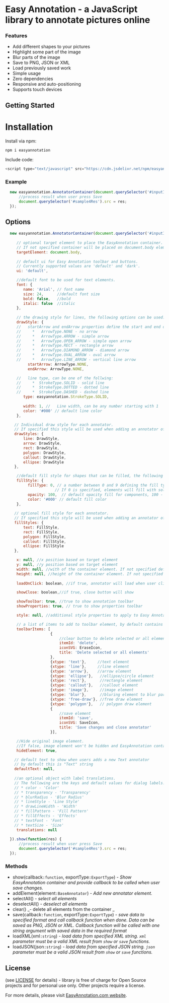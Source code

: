 # Easy Annotation - a JavaScript library to annotate pictures online

### Features
* Add different shapes to your pictures
* Highlight some part of the image
* Blur parts of the image
* Save to PNG, JSON or XML
* Load previously saved work
* Simple usage
* Zero dependencies
* Responsive and auto-positioning
* Supports touch devices

## Getting Started
# Installation

Install via npm:
```shell
npm i easyannotation
```

Include code:
```js
<script type="text/javascript" src="https://cdn.jsdelivr.net/npm/easyannotation"></script>
```
### Example

```javascript
  new easyannotation.AnnotatorContainer(document.querySelector('#inputImage')).show(function(res) {
      //process result when user press Save
      document.querySelector('#sample4Res').src = res;
  });
```
## Options
```javascript
  new easyannotation.AnnotatorContainer(document.querySelector('#inputImage'), {
     
     // optional target element to place the EasyAnnotation container.
     // If not specified container will be placed on document.body element.
     targetElement: document.body,
    
     // default ui for Easy Annotation toolbar and buttons.
     // Currently supported values are 'default' and 'dark'.
     ui: 'default',

     //default font to be used for text elements.
     font: {
        name: 'Arial', // font name
        size: 24,      //default font size
        bold: false,   //bold
        italic: false  //italic
     },
    
     // the drawing style for lines, the following options can be used:
     drawStyle: {
     //   startArrow and endArrow properties define the start and end of lines, can be one of the follwing:
     //     *   ArrowType.NONE - no arrow
     //     *   ArrowType.ARROW - simple arrow
     //     *   ArrowType.OPEN_ARROW - simple open arrow
     //     *   ArrowType.RECT - rectangle arrow
     //     *   ArrowType.DIAMOND_ARROW - diamond arrow
     //     *   ArrowType.OVAL_ARROW - oval arrow
     //     *   ArrowType.LINE_ARROW - vertical line arrow
          startArrow: ArrowType.NONE, 
          endArrow: ArrowType.NONE,

     //   line type, can be one of the follwing:
     //     *  StrokeType.SOLID - solid line
     //     *  StrokeType.DOTTED - dotted line
     //     *  StrokeType.DASHED - dashed line
        type: easyannotation.StrokeType.SOLID,
        
        width: 1, //   Line width, can be any number starting with 1
        color: '#000' // default line color
     },

    // Individual draw style for each annotator.
    // If specified this style will be used when adding an annotator of the specified type.
    drawStyles: {
        line: DrawStyle,
        arrow: DrawStyle,
        rect: DrawStyle,
        polygon: DrawStyle,
        callout: DrawStyle,
        ellipse: DrawStyle
    },

     //default fill style for shapes that can be filled, the following options can be used:
     fillStyle: {
          fillType: 0, // a number between 0 and 9 defining the fill type. 
                      // If 0 is specified, elements will fill with solid background.
          opacity: 100,  // default opacity fill for components, 100 - opaque, 0 - transparent
          color: '#000' // default fill color
     },
    
    // optional fill style for each annotator.
    // If specified this style will be used when adding an annotator of the specified type.
    fillStyles: {
        text: FillStyle,
        rect: FillStyle,
        polygon: FillStyle,
        callout: FillStyle,
        ellipse: FillStyle
    },

     x: null, //x position based on target element
     y: null, //y position based on target element
     width: null, //with of the container element. If not specified defaults to image width.
     height: null, //height of the container element. If not specified defaults to image height.
  
     loadOnClick: boolean, //if true, annotator will load when user click or tap on the image element

     showClose: boolean,//if true, close button will show

     showToolbar: true, //true to show annotation toolbar
     showProperties: true, // true to show properties toolbar

     style: null, //additional style properties to apply to Easy Annotation container element

     // a list of items to add to toolbar element, by default contains the following items:
     toolbarItems: [
                    {
                        //clear button to delete selected or all elements
                        itemId: 'delete',
                        iconSVG: EraseIcon,
                        title: 'Delete selected or all elements'
                    },
                    {xtype: 'text'},     //text element
                    {xtype: 'line'},     //line element
                    {xtype: 'arrow'},    //arrow element
                    {xtype: 'ellipse'},   //ellipse/circle element
                    {xtype: 'rect'},      //rectangle element
                    {xtype: 'callout'},   //callout element
                    {xtype: 'image'},     //image element
                    {xtype: 'blur'},      //bluring element to blur parts of the image
                    {xtype: 'free-draw'}, //free draw element
                    {xtype: 'polygon'},   // polygon draw element
                    {
                        //save element
                        itemId: 'save',
                        iconSVG: SaveIcon,
                        title: 'Save changes and close annotator'
                    }],

     //Hide original image element. 
     //If false, image element won't be hidden and EasyAnnotation container will be placed above the original image
     hideElement: true,

    // default text to show when users adds a new Text annotator
    // by default this is "Text" string
    defaultText: null,
    
    //an optional object with label translations. 
    // The following are the keys and default values for dialog labels.
    // * color - 'Color'
    // * transparency - 'Transparency'
    // * blurRadius - 'Blur Radius'
    // * lineStyle - 'Line Style'
    // * drawLineWidth - 'Width'
    // * fillPattern - 'Fill Pattern'
    // * fillEffects - 'Effects'
    // * textFont - 'Font'
    // * textSize - 'Size'
     translations: null
    
  }).show(function(res) {
      //process result when user press Save
      document.querySelector('#sample4Res').src = res;
  });
```

### Methods

* show(callback`:function`, exportType`:ExportType`) _- Show EasyAnnotation container and provide callback to be called when user save changes._
* addElement(element`:BaseAnnotator`) _- Add new annotator element._
* selectAll() _- select all elements_
* deselectAll() _- deselect all elements_
* clear() _- delete all elements from the container _
* save(callback`:function`, exportType`:ExportType`) _- save data to specified format and call callback function when done. 
Data can be saved as PNG, JSON or XML. Callback function will be called with one string argument with saved data in the required format_
* loadXML(xml`:string`) _- load data from specified XML string. `xml` parameter must be a valid XML result from `show` or `save` functions._
* loadJSON(json`:string`) _- load data from specified JSON string. `json` parameter must be a valid JSON result from `show` or `save` functions._

## License
(see [LICENSE](https://github.com/abeleuta/easyannotation/blob/master/LICENSE) for details) - library is free of charge for Open Source projects and for personal use only.
Other projects require a license.

For more details, please visit [EasyAnnotation.com website](http://easyannotation.com/).
